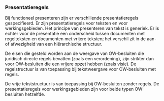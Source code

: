 ### Presentatieregels 

Bij functioneel presenteren zijn er verschillende presentatieregels
gespecifieerd. Er zijn presentatieregels voor teksten en voor werkingsgebieden.
Het principe van presenteren van tekst is generiek. Er is echter voor de
presentatie een onderscheid tussen documenten met regelteksten en documenten met
vrijere teksten; het verschil zit in de aan- of afwezigheid van een
hiërarchische structuur.

De eisen die gesteld worden aan de weergave van OW-besluiten die juridisch
directe regels bevatten (zoals een verordening), zijn strikter dan voor
OW-besluiten die een vrijere opzet hebben (zoals visie). De regelstructuur is
van toepassing bij tekstweergave voor OW-besluiten met regels.

De vrije tekststructuur is van toepassing bij OW-besluiten zonder regels. De
presentatieregels voor werkingsgebieden zijn voor beide typen OW-besluiten
hetzelfde.
